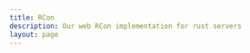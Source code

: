 ```yaml
---
title: RCon
description: Our web RCon implementation for rust servers
layout: page
---
```


<script lang="ts" setup>
    import RCon from '@/components/RCon.vue'
</script>

<RCon></RCon>
